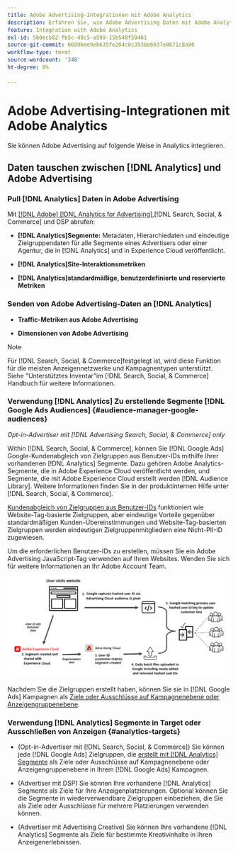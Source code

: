 ```yaml
---
title: Adobe Advertising-Integrationen mit Adobe Analytics
description: Erfahren Sie, wie Adobe Advertising Daten mit Adobe Analytics austauschen kann und wie Sie die Daten in Search, Social und Commerce verwenden können.
feature: Integration with Adobe Analytics
exl-id: 5b0ecb82-fb5c-48c5-a599-15b548f59461
source-git-commit: 06996ee9eb635fe204c0c3938e6937e8871c8a90
workflow-type: tm+mt
source-wordcount: '348'
ht-degree: 0%

---
```


# Adobe Advertising-Integrationen mit Adobe Analytics

Sie können Adobe Advertising auf folgende Weise in Analytics integrieren.

## Daten tauschen zwischen [!DNL Analytics] und Adobe Advertising

### Pull [!DNL Analytics] Daten in Adobe Advertising

Mit [[!DNL Adobe] [!DNL Analytics for Advertising]](/help/integrations/analytics/overview.md),[!DNL Search, Social, & Commerce] und DSP abrufen:

* **[!DNL Analytics]Segmente:**  Metadaten, Hierarchiedaten und eindeutige Zielgruppendaten für alle Segmente eines Advertisers oder einer Agentur, die in [!DNL Analytics] und in Experience Cloud veröffentlicht.

* **[!DNL Analytics]Site-Interaktionsmetriken**

* **[!DNL Analytics]standardmäßige, benutzerdefinierte und reservierte Metriken**

### Senden von Adobe Advertising-Daten an [!DNL Analytics]

* **Traffic-Metriken aus Adobe Advertising**

* **Dimensionen von Adobe Advertising**

>[!NOTE]
>
>Für [!DNL Search, Social, & Commerce]festgelegt ist, wird diese Funktion für die meisten Anzeigennetzwerke und Kampagnentypen unterstützt. Siehe &quot;Unterstütztes Inventar&quot;im [!DNL Search, Social, & Commerce] Handbuch für weitere Informationen.<!-- add link when that's published in ExL -->

### Verwendung [!DNL Analytics] Zu erstellende Segmente [!DNL Google Ads Audiences] {#audience-manager-google-audiences}

*Opt-in-Advertiser mit [!DNL Advertising Search, Social, & Commerce] only*

<!-- Verify all -->

Within [!DNL Search, Social, & Commerce], können Sie [!DNL Google Ads] Google-Kundenabgleich von Zielgruppen aus Benutzer-IDs mithilfe Ihrer vorhandenen [!DNL Analytics] Segmente. Dazu gehören Adobe Analytics-Segmente, die in Adobe Experience Cloud veröffentlicht werden, und Segmente, die mit Adobe Experience Cloud erstellt werden [!DNL Audience Library]. Weitere Informationen finden Sie in der produktinternen Hilfe unter [!DNL Search, Social, & Commerce].

[Kundenabgleich von Zielgruppen aus Benutzer-IDs](https://support.google.com/google-ads/answer/9199250) funktioniert wie Website-Tag-basierte Zielgruppen, aber eindeutige Vorteile gegenüber standardmäßigen Kunden-Übereinstimmungen und Website-Tag-basierten Zielgruppen werden eindeutigen Zielgruppenmitgliedern eine Nicht-PII-ID zugewiesen.

Um die erforderlichen Benutzer-IDs zu erstellen, müssen Sie ein Adobe Advertising JavaScript-Tag verwenden <!-- with a user ID parameter -->auf Ihren Websites. Wenden Sie sich für weitere Informationen an Ihr Adobe Account Team.

![Segmenterstellungsvorgang](/help/integrations/assets/ad_search_user_id_pic.png)

Nachdem Sie die Zielgruppen erstellt haben, können Sie sie in [!DNL Google Ads] Kampagnen als [Ziele oder Ausschlüsse auf Kampagnenebene oder Anzeigengruppenebene](#audience-manager-targets).

### Verwendung [!DNL Analytics] Segmente in Target oder Ausschließen von Anzeigen {#analytics-targets}

* (Opt-in-Advertiser mit [!DNL Search, Social, & Commerce]) Sie können jede [!DNL Google Ads] Zielgruppen, die [erstellt mit [!DNL Analytics] Segmente](#audience-manager-google-audiences) als Ziele oder Ausschlüsse auf Kampagnenebene oder Anzeigengruppenebene in Ihrem [!DNL Google Ads] Kampagnen.

* (Advertiser mit DSP) Sie können Ihre vorhandene [!DNL Analytics] Segmente als Ziele für Ihre Anzeigenplatzierungen. Optional können Sie die Segmente in wiederverwendbare Zielgruppen einbeziehen, die Sie als Ziele oder Ausschlüsse für mehrere Platzierungen verwenden können.

* (Advertiser mit Advertising Creative) Sie können Ihre vorhandene [!DNL Analytics] Segmente als Ziele für bestimmte Kreativinhalte in Ihren Anzeigenerlebnissen.
